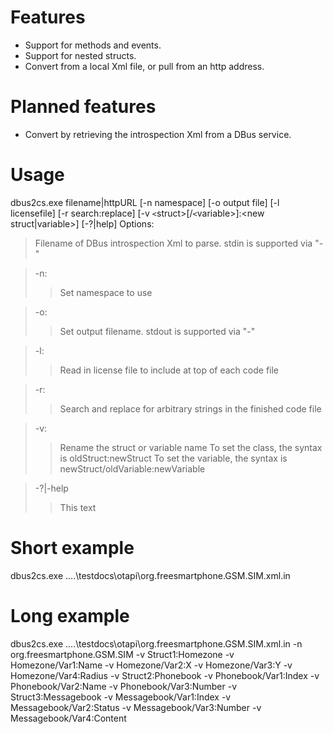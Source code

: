 # Features #
  * Support for methods and events.
  * Support for nested structs.
  * Convert from a local Xml file, or pull from an http address.

# Planned features #
  * Convert by retrieving the introspection Xml from a DBus service.

# Usage #
dbus2cs.exe filename|httpURL [-n namespace] [-o output file] [-l licensefile] [-r search:replace] [-v `<`struct>[/`<`variable>]:<new struct|variable>] [-?|help]
Options:
> Filename of DBus introspection Xml to parse. stdin is supported via "-"

> -n:
> > Set namespace to use

> -o:
> > Set output filename. stdout is supported via "-"

> -l:
> > Read in license file to include at top of each code file

> -r:
> > Search and replace for arbitrary strings in the finished code file

> -v:
> > Rename the struct or variable name
> > To set the class, the syntax is oldStruct:newStruct
> > To set the variable, the syntax is newStruct/oldVariable:newVariable

> -?|-help
> > This text
# Short example #
dbus2cs.exe ..\..\testdocs\otapi\org.freesmartphone.GSM.SIM.xml.in
# Long example #
dbus2cs.exe ..\..\testdocs\otapi\org.freesmartphone.GSM.SIM.xml.in -n org.freesmartphone.GSM.SIM -v Struct1:Homezone -v Homezone/Var1:Name -v Homezone/Var2:X -v Homezone/Var3:Y -v Homezone/Var4:Radius -v Struct2:Phonebook -v Phonebook/Var1:Index -v Phonebook/Var2:Name -v Phonebook/Var3:Number -v Struct3:Messagebook -v Messagebook/Var1:Index -v Messagebook/Var2:Status -v Messagebook/Var3:Number -v Messagebook/Var4:Content